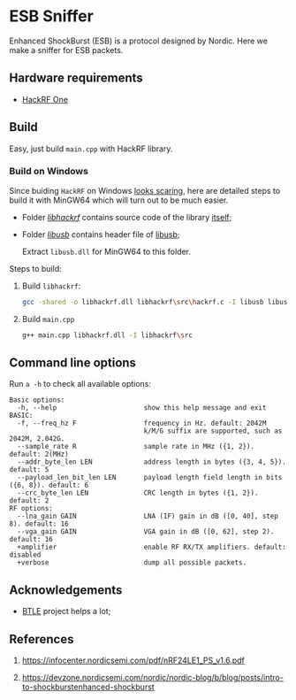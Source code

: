 # ESB Sniffer

Enhanced ShockBurst (ESB) is a protocol designed by Nordic. Here we make
a sniffer for ESB packets.

## Hardware requirements

* [HackRF One](https://greatscottgadgets.com/hackrf/one/)

## Build

Easy, just build `main.cpp` with HackRF library.

### Build on Windows

Since buiding `HackRF` on Windows [looks scaring](https://hackrf.readthedocs.io/en/latest/installing_hackrf_software.html#windows-prerequisites-for-cygwin-mingw-or-visual-studio),
here are detailed steps to build it with MinGW64 which will turn out to be much easier.

* Folder [_libhackrf_](libhackrf) contains source code of the library [itself](https://github.com/greatscottgadgets/hackrf/tree/master/host/libhackrf);

* Folder [_libusb_](libusb) contains header file of [libusb](https://github.com/libusb/libusb/releases/tag/v1.0.27);

    Extract `libusb.dll` for MinGW64 to this folder.

Steps to build:

1. Build `libhackrf`:

    ```sh
    gcc -shared -o libhackrf.dll libhackrf\src\hackrf.c -I libusb libusb-1.0.dll
    ```

1. Build `main.cpp`

    ```sh
    g++ main.cpp libhackrf.dll -I libhackrf\src
    ```

## Command line options

Run `a -h` to check all available options:

```
Basic options:
  -h, --help                      show this help message and exit
BASIC:
  -f, --freq_hz F                 frequency in Hz. default: 2042M
                                  k/M/G suffix are supported, such as 2042M, 2.042G.
  --sample_rate R                 sample rate in MHz ({1, 2}). default: 2(MHz)
  --addr_byte_len LEN             address length in bytes ({3, 4, 5}). default: 5
  --payload_len_bit_len LEN       payload length field length in bits ({6, 8}). default: 6
  --crc_byte_len LEN              CRC length in bytes ({1, 2}). default: 2
RF options:
  --lna_gain GAIN                 LNA (IF) gain in dB ([0, 40], step 8). default: 16
  --vga_gain GAIN                 VGA gain in dB ([0, 62], step 2). default: 16
  +amplifier                      enable RF RX/TX amplifiers. default: disabled
  +verbose                        dump all possible packets.
```

## Acknowledgements

* [BTLE](https://github.com/JiaoXianjun/BTLE) project helps a lot;

## References

1. https://infocenter.nordicsemi.com/pdf/nRF24LE1_PS_v1.6.pdf

1. https://devzone.nordicsemi.com/nordic/nordic-blog/b/blog/posts/intro-to-shockburstenhanced-shockburst


